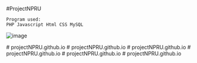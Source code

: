 #ProjectNPRU



````````
Program used:
PHP Javascript Html CSS MySQL 

````````
![image](
https://scontent.fbkk22-4.fna.fbcdn.net/v/t1.15752-9/355218369_1655304431610450_3209258535364681918_n.png?_nc_cat=111&ccb=1-7&_nc_sid=ae9488&_nc_eui2=AeGctP5Xb8RL9u0_fEo-k5SA96DKxN1iZyb3oMrE3WJnJr0I1SwZ4xjbqpwnUAwhC9h-IHCM0S9w_xLRP6-zVQYl&_nc_ohc=AtGa1pSXjUIAX9uwZzM&_nc_ht=scontent.fbkk22-4.fna&oh=03_AdS0tj8SOmnQEzG3RhwFBAd0O0MxgP1JYRzEp8VLfcAflg&oe=64B69AD8)

#   p r o j e c t N P R U . g i t h u b . i o  
 #   p r o j e c t N P R U . g i t h u b . i o  
 #   p r o j e c t N P R U . g i t h u b . i o  
 #   p r o j e c t N P R U . g i t h u b . i o  
 #   p r o j e c t N P R U . g i t h u b . i o  
 #   p r o j e c t N P R U . g i t h u b . i o  
 